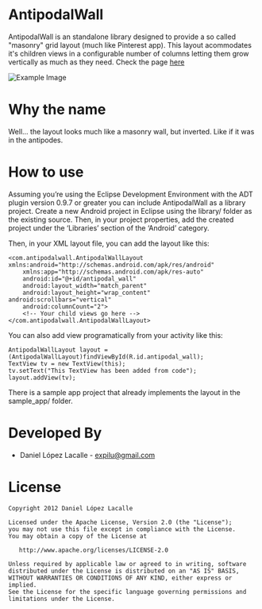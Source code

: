 AntipodalWall
=============

AntipodalWall is an standalone library designed to provide a so called "masonry"
grid layout (much like Pinterest app). This layout acommodates it's children views
in a configurable number of columns letting them grow vertically as much as they need. Check the page [here][2]

![Example Image][1]

Why the name
============
Well... the layout looks much like a masonry wall, but inverted. Like if it was in the antipodes.

How to use
==========
Assuming you’re using the Eclipse Development Environment with the ADT plugin version 0.9.7
or greater you can include AntipodalWall as a library project. Create a new Android project
in Eclipse using the library/ folder as the existing source. Then, in your project properties,
add the created project under the ‘Libraries’ section of the ‘Android’ category.

Then, in your XML layout file, you can add the layout like this:

    <com.antipodalwall.AntipodalWallLayout xmlns:android="http://schemas.android.com/apk/res/android"
    	xmlns:app="http://schemas.android.com/apk/res-auto"
    	android:id="@+id/antipodal_wall"
    	android:layout_width="match_parent"
    	android:layout_height="wrap_content"
	android:scrollbars="vertical"
    	android:columnCount="2">
        <!-- Your child views go here -->
    </com.antipodalwall.AntipodalWallLayout>

You can also add view programatically from your activity like this:

    AntipodalWallLayout layout = (AntipodalWallLayout)findViewById(R.id.antipodal_wall);
    TextView tv = new TextView(this);
    tv.setText("This TextView has been added from code");
    layout.addView(tv);

There is a sample app project that already implements the layout in the sample_app/ folder.

Developed By
============

* Daniel López Lacalle - <expilu@gmail.com>

License
=======

    Copyright 2012 Daniel López Lacalle

    Licensed under the Apache License, Version 2.0 (the "License");
    you may not use this file except in compliance with the License.
    You may obtain a copy of the License at

       http://www.apache.org/licenses/LICENSE-2.0

    Unless required by applicable law or agreed to in writing, software
    distributed under the License is distributed on an "AS IS" BASIS,
    WITHOUT WARRANTIES OR CONDITIONS OF ANY KIND, either express or implied.
    See the License for the specific language governing permissions and
    limitations under the License.
    
[1]: https://lh4.googleusercontent.com/f4SwpNnr6ywLsFd069PM7ghQnDy_z9SFRk1tagnRpsMGGGs89SlUPK2xyT7zxVCDxRCC_BE44pA
[2]: http://expilu.github.com/AntipodalWall/
